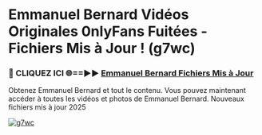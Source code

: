 # Emmanuel Bernard Vidéos Originales 0nlyFans Fuitées - Fichiers Mis à Jour ! (g7wc)

<h3>🔴 CLIQUEZ ICI 🌐==►► <a href="https://tinyurl.com/2pmr4ezf" rel="nofollow">Emmanuel Bernard Fichiers Mis à Jour</a></h3>

Obtenez Emmanuel Bernard et tout le contenu. Vous pouvez maintenant accéder à toutes les vidéos et photos de Emmanuel Bernard. Nouveaux fichiers mis à jour 2025

[![g7wc](https://i.imgur.com/6SNvagu.gif)](https://tinyurl.com/2pmr4ezf)
